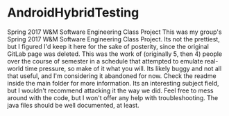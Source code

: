 # AndroidHybridTesting
Spring 2017 W&amp;M Software Engineering Class Project
This was my group's Spring 2017 W&M Software Engineering Class Project. Its not the prettiest, but I figured I'd keep it here for the sake of posterity, since the original GitLab page was deleted. This was the work of (originally 5, then 4) people over the course of semester in a schedule that attempted to emulate real-world time pressure, so make of it what you will. Its likely buggy and not all that useful, and I'm considering it abandoned for now. Check the readme inside the main folder for more information. Its an interesting subject field, but I wouldn't recommend attacking it the way we did. Feel free to mess around with the code, but I won't offer any help with troubleshooting. The java files should be well documented, at least.
